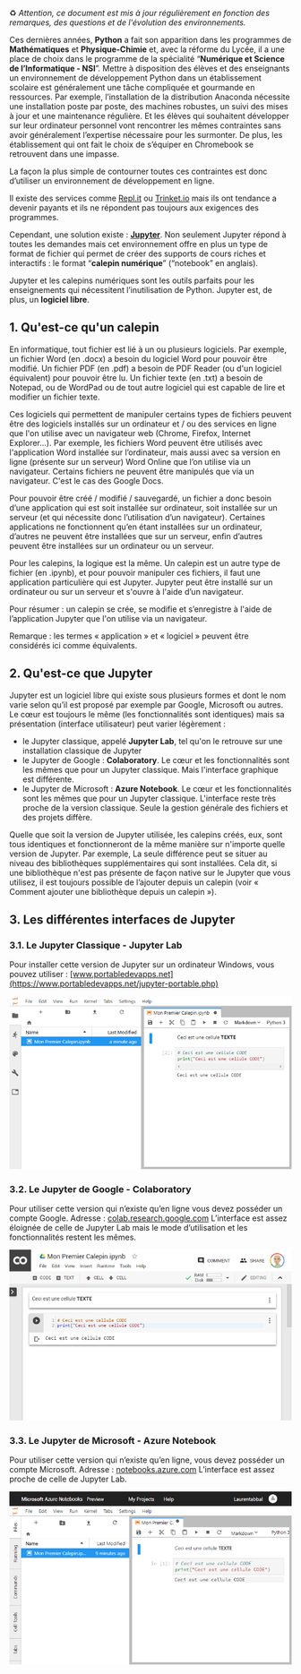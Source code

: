 ♻️ _Attention, ce document est mis à jour régulièrement en fonction des remarques, des questions et de l'évolution des environnements._

Ces dernières années, **Python** a fait son apparition dans les programmes de **Mathématiques** et **Physique-Chimie** et, avec la réforme du Lycée, il a une place de choix dans le programme de la spécialité “**Numérique et Science de l’Informatique - NSI**”. Mettre à disposition des élèves et des enseignants un environnement de développement Python dans un établissement scolaire est généralement une tâche compliquée et gourmande en ressources. Par exemple, l’installation de la distribution Anaconda nécessite une installation poste par poste, des machines robustes, un suivi des mises à jour et une maintenance régulière. Et les élèves qui souhaitent développer sur leur ordinateur personnel vont rencontrer les mêmes contraintes sans avoir généralement l’expertise nécessaire pour les surmonter. De plus, les établissement qui ont fait le choix de s’équiper en Chromebook se retrouvent dans une impasse.

La façon la plus simple de contourner toutes ces contraintes est donc d’utiliser un environnement de développement en ligne.

Il existe des services comme [Repl.it](https://repl.it/) ou [Trinket.io](https://trinket.io/) mais ils ont tendance a devenir payants et ils ne répondent pas toujours aux exigences des programmes.

Cependant, une solution existe : **[Jupyter](https://jupyter.org/)**. Non seulement Jupyter répond à toutes les demandes mais cet environnement offre en plus un type de format de fichier qui permet de créer des supports de cours riches et interactifs : le format “**calepin numérique**” (“notebook” en anglais).

Jupyter et les calepins numériques sont les outils parfaits pour les enseignements qui nécessitent l’inutilisation de Python.
Jupyter est, de plus, un **logiciel libre**.

## 1. Qu'est-ce qu'un calepin
En informatique, tout fichier est lié à un ou plusieurs logiciels. Par exemple, un fichier Word (en .docx) a besoin du logiciel Word pour pouvoir être modifié. Un fichier PDF (en .pdf) a besoin de PDF Reader (ou d'un logiciel équivalent) pour pouvoir être lu. Un fichier texte (en .txt) a besoin de Notepad, ou de WordPad ou de tout autre logiciel qui est capable de lire et modifier un fichier texte.

Ces logiciels qui permettent de manipuler certains types de fichiers peuvent être des logiciels installés sur un ordinateur et / ou des services en ligne que l'on utilise avec un navigateur web (Chrome, Firefox, Internet Explorer...). Par exemple, les fichiers Word peuvent être utilisés avec l'application Word installée sur l’ordinateur, mais aussi avec sa version en ligne (présente sur un serveur) Word Online que l’on utilise via un navigateur. Certains fichiers ne peuvent être manipulés que via un navigateur. C'est le cas des Google Docs.

Pour pouvoir être créé / modifié / sauvegardé, un fichier a donc besoin d’une application qui est soit installée sur ordinateur, soit installée sur un serveur (et qui nécessite donc l’utilisation d’un navigateur). Certaines applications ne fonctionnent qu’en étant installées sur un ordinateur, d’autres ne peuvent être installées que sur un serveur, enfin d’autres peuvent être installées sur un ordinateur ou un serveur.

Pour les calepins, la logique est la même. Un calepin est un autre type de fichier (en .ipynb), et pour pouvoir manipuler ces fichiers, il faut une application particulière qui est Jupyter. Jupyter peut être installé sur un ordinateur ou sur un serveur et s'ouvre à l'aide d’un navigateur.

Pour résumer : un calepin se crée, se modifie et s’enregistre à l'aide de l’application Jupyter que l'on utilise via un navigateur.

Remarque : les termes « application » et « logiciel » peuvent être considérés ici comme équivalents.

## 2. Qu'est-ce que Jupyter

Jupyter est un logiciel libre qui existe sous plusieurs formes et dont le nom varie selon qu’il est proposé par exemple par Google, Microsoft ou autres. Le cœur est toujours le même (les fonctionnalités sont identiques) mais sa présentation (interface utilisateur) peut varier légèrement :
* le Jupyter classique, appelé **Jupyter Lab**, tel qu'on le retrouve sur une installation classique de Jupyter
* le Jupyter de Google : **Colaboratory**. Le cœur et les fonctionnalités sont les mêmes que pour un Jupyter classique. Mais l'interface graphique est différente.
* le Jupyter de Microsoft : **Azure Notebook**. Le cœur et les fonctionnalités sont les mêmes que pour un Jupyter classique. L'interface reste très proche de la version classique. Seule la gestion générale des fichiers et des projets diffère.

Quelle que soit la version de Jupyter utilisée, les calepins créés, eux, sont tous identiques et fonctionneront de la même manière sur n'importe quelle version de Jupyter. Par exemple, La seule différence peut se situer au niveau des bibliothèques supplémentaires qui sont installées. Cela dit, si une bibliothèque n'est pas présente de façon native sur le Jupyter que vous utilisez, il est toujours possible de l’ajouter depuis un calepin (voir « Comment ajouter une bibliothèque depuis un calepin »).

## 3. Les différentes interfaces de Jupyter
### 3.1. Le Jupyter Classique - Jupyter Lab
Pour installer cette version de Jupyter sur un ordinateur Windows, vous pouvez utiliser : [www.portabledevapps.net](https://www.portabledevapps.net/jupyter-portable.php)

<p align="center"><img src="https://raw.githubusercontent.com/codekodo/documentation/master/guides/mon-premier-calepin-jupyterlab.png" /></p>

### 3.2. Le Jupyter de Google - Colaboratory
Pour utiliser cette version qui n’existe qu’en ligne vous devez posséder un compte Google.
Adresse : [colab.research.google.com](https://colab.research.google.com)
L’interface est assez éloignée de celle de Jupyter Lab mais le mode d’utilisation et les fonctionnalités restent les mêmes.

<p align="center"><img src="https://raw.githubusercontent.com/codekodo/documentation/master/guides/mon-premier-calepin-colaboratory.png" /></p>

### 3.3. Le Jupyter de Microsoft - Azure Notebook
Pour utiliser cette version qui n’existe qu’en ligne, vous devez posséder un compte Microsoft.
Adresse : [notebooks.azure.com](https://notebooks.azure.com)
L’interface est assez proche de celle de Jupyter Lab.

<p align="center"><img src="https://raw.githubusercontent.com/codekodo/documentation/master/guides/mon-premier-calepin-azurenotebook.png" /></p>
